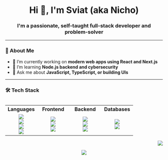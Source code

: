 <h1 align="center">Hi 👋, I'm Sviat <span>(aka Nicho)</span></h1>
<h3 align="center">I'm a passionate, self-taught full-stack developer and problem-solver</h3>

---

### 🧠 About Me

- 🔭 I’m currently working on **modern web apps using React and Next.js**
- 🌱 I’m learning **Node.js backend and cybersecurity**
- 💬 Ask me about **JavaScript, TypeScript, or building UIs**

---

### 🛠️ Tech Stack

<table align="left" width="100%" style="table-layout: fixed;">
  <tr>
    <td width="25%" align="center"><strong>Languages</strong></td>
    <td width="25%" align="center"><strong>Frontend</strong></td>
    <td width="25%" align="center"><strong>Backend</strong></td>
    <td width="25%" align="center"><strong>Databases</strong></td>
  </tr>
  <tr>
    <td align="center">
      <img src="https://img.shields.io/badge/JavaScript-F7DF1E?style=flat-square&logo=javascript&logoColor=black" /><br/>
      <img src="https://img.shields.io/badge/TypeScript-3178C6?style=flat-square&logo=typescript&logoColor=white" /><br/>
      <img src="https://img.shields.io/badge/HTML5-E34F26?style=flat-square&logo=html5&logoColor=white" /><br/>
      <img src="https://img.shields.io/badge/CSS3-1572B6?style=flat-square&logo=css3&logoColor=white" />
    </td>
    <td align="center">
      <img src="https://img.shields.io/badge/React-20232A?style=flat-square&logo=react&logoColor=61DAFB" /><br/>
      <img src="https://img.shields.io/badge/Next.js-000000?style=flat-square&logo=nextdotjs&logoColor=white" /><br/>
      <img src="https://img.shields.io/badge/Tailwind_CSS-38B2AC?style=flat-square&logo=tailwind-css&logoColor=white" />
    </td>
    <td align="center">
      <img src="https://img.shields.io/badge/Node.js-339933?style=flat-square&logo=nodedotjs&logoColor=white" /><br/>
      <img src="https://img.shields.io/badge/-NestJs-ea2845?style=flat-square&logo=nestjs&logoColor=white" /><br/>
      <img src="https://img.shields.io/badge/Express.js-000000?style=flat-square&logo=express&logoColor=white" />
    </td>
    <td align="center">
      <img src="https://img.shields.io/badge/MongoDB-47A248?style=flat-square&logo=mongodb&logoColor=white" /><br/>
      <img src="https://img.shields.io/badge/PostgreSQL-4169E1?style=flat-square&logo=postgresql&logoColor=white" />
    </td>
  </tr>
</table>

<p align="right">
  <img src="https://github-readme-stats.vercel.app/api/top-langs/?username=DFirenice&show_icons=true&theme=react&hide_border=true&layout=compact" />
</p>

<p align="center">
  <img src="https://skillicons.dev/icons?i=js,ts,react,nextjs,nodejs,express,html,css,tailwind,figma,mongodb,postgres,git,github" />
</p>

